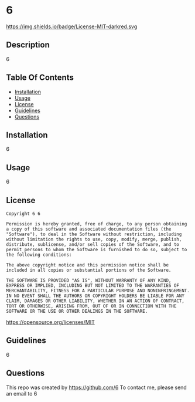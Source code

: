 
  
  # 6
  https://img.shields.io/badge/License-MIT-darkred.svg

  ## Description

  6

  ## Table Of Contents

  - [Installation](#installation)
  - [Usage](#usage)
  - [License](#license)
  - [Guidelines](#guidelines)
  - [Questions](#questions)

  ## Installation

  6

  ## Usage

  6
  
## License
    Copyright 6 6

    Permission is hereby granted, free of charge, to any person obtaining a copy of this software and associated documentation files (the "Software"), to deal in the Software without restriction, including without limitation the rights to use, copy, modify, merge, publish, distribute, sublicense, and/or sell copies of the Software, and to permit persons to whom the Software is furnished to do so, subject to the following conditions:

    The above copyright notice and this permission notice shall be included in all copies or substantial portions of the Software.

    THE SOFTWARE IS PROVIDED "AS IS", WITHOUT WARRANTY OF ANY KIND, EXPRESS OR IMPLIED, INCLUDING BUT NOT LIMITED TO THE WARRANTIES OF MERCHANTABILITY, FITNESS FOR A PARTICULAR PURPOSE AND NONINFRINGEMENT. IN NO EVENT SHALL THE AUTHORS OR COPYRIGHT HOLDERS BE LIABLE FOR ANY CLAIM, DAMAGES OR OTHER LIABILITY, WHETHER IN AN ACTION OF CONTRACT, TORT OR OTHERWISE, ARISING FROM, OUT OF OR IN CONNECTION WITH THE SOFTWARE OR THE USE OR OTHER DEALINGS IN THE SOFTWARE.
    
https://opensource.org/licenses/MIT
  ## Guidelines

  6

  ## Questions

  This repo was created by https://github.com/6
  To contact me, please send an email to 6
